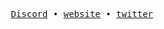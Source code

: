 <p align="center">
    <samp>
    <a href="https://dsc.bio/voidz" target="_blank">Discord</a> •
    <a href="https://voidz7.github.io" target="_blank">website</a> •
    <a href="https://www.twitter.com/gg_voidz" target="_blank">twitter</a>
    </samp>
</p>

